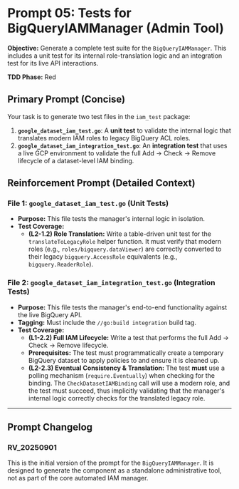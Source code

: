 # **Prompt 05: Tests for BigQueryIAMManager (Admin Tool)**

**Objective:** Generate a complete test suite for the `BigQueryIAMManager`. This includes a unit test for its internal role-translation logic and an integration test for its live API interactions.

**TDD Phase:** Red

## **Primary Prompt (Concise)**

Your task is to generate two test files in the `iam_test` package:
1.  **`google_dataset_iam_test.go`**: A **unit test** to validate the internal logic that translates modern IAM roles to legacy BigQuery ACL roles.
2.  **`google_dataset_iam_integration_test.go`**: An **integration test** that uses a live GCP environment to validate the full Add -> Check -> Remove lifecycle of a dataset-level IAM binding.

## **Reinforcement Prompt (Detailed Context)**

### **File 1: `google_dataset_iam_test.go` (Unit Tests)**
* **Purpose:** This file tests the manager's internal logic in isolation.
* **Test Coverage:**
    * **(L2-1.2) Role Translation:** Write a table-driven unit test for the `translateToLegacyRole` helper function. It must verify that modern roles (e.g., `roles/bigquery.dataViewer`) are correctly converted to their legacy `bigquery.AccessRole` equivalents (e.g., `bigquery.ReaderRole`).

### **File 2: `google_dataset_iam_integration_test.go` (Integration Tests)**
* **Purpose:** This file tests the manager's end-to-end functionality against the live BigQuery API.
* **Tagging:** Must include the `//go:build integration` build tag.
* **Test Coverage:**
    * **(L1-2.2) Full IAM Lifecycle:** Write a test that performs the full Add -> Check -> Remove lifecycle.
    * **Prerequisites:** The test must programmatically create a temporary BigQuery dataset to apply policies to and ensure it is cleaned up.
    * **(L2-2.3) Eventual Consistency & Translation:** The test **must** use a polling mechanism (`require.Eventually`) when checking for the binding. The `CheckDatasetIAMBinding` call will use a modern role, and the test must succeed, thus implicitly validating that the manager's internal logic correctly checks for the translated legacy role.

---
## Prompt Changelog

### RV_20250901

This is the initial version of the prompt for the `BigQueryIAMManager`. It is designed to generate the component as a standalone administrative tool, not as part of the core automated IAM manager.